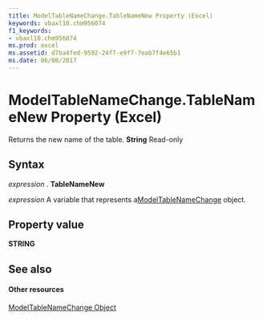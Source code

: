 ```yaml
---
title: ModelTableNameChange.TableNameNew Property (Excel)
keywords: vbaxl10.chm956074
f1_keywords:
- vbaxl10.chm956074
ms.prod: excel
ms.assetid: d7ba4fed-9592-24f7-e9f7-7eab7f4e65b1
ms.date: 06/08/2017
---
```



# ModelTableNameChange.TableNameNew Property (Excel)

Returns the new name of the table. **String** Read-only


## Syntax

 _expression_ . **TableNameNew**

 _expression_ A variable that represents a[ModelTableNameChange](modeltablenamechange-object-excel.md) object.


## Property value

 **STRING**


## See also


#### Other resources



[ModelTableNameChange Object](modeltablenamechange-object-excel.md)

